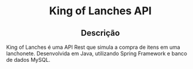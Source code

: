 <h1 align="center"> King of Lanches API</h1>

<h2 align="center"> Descrição </h2>

<p>King of Lanches é uma API Rest que simula a compra de itens em uma lanchonete. Desenvolvida em Java, utilizando Spring Framework e banco de dados MySQL.</p>
